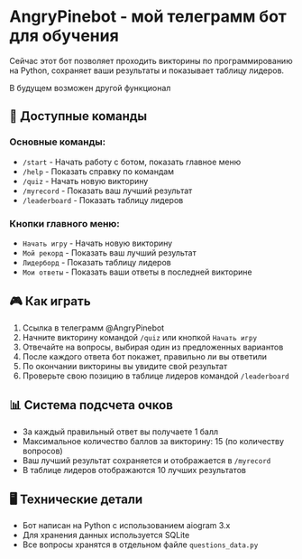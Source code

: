 # AngryPinebot - мой телеграмм бот для обучения 

Сейчас этот бот позволяет проходить викторины по программированию на Python, сохраняет ваши результаты и показывает таблицу лидеров.

В будущем возможен другой функционал 

## 🚀 Доступные команды

### Основные команды:
- `/start` - Начать работу с ботом, показать главное меню
- `/help` - Показать справку по командам
- `/quiz` - Начать новую викторину
- `/myrecord` - Показать ваш лучший результат
- `/leaderboard` - Показать таблицу лидеров

### Кнопки главного меню:
- `Начать игру` - Начать новую викторину
- `Мой рекорд` - Показать ваш лучший результат
- `Лидерборд` - Показать таблицу лидеров
- `Мои ответы` - Показать ваши ответы в последней викторине

## 🎮 Как играть

1. Ссылка в телеграмм @AngryPinebot
2. Начните викторину командой `/quiz` или кнопкой `Начать игру`
3. Отвечайте на вопросы, выбирая один из предложенных вариантов
4. После каждого ответа бот покажет, правильно ли вы ответили
5. По окончании викторины вы увидите свой результат
6. Проверьте свою позицию в таблице лидеров командой `/leaderboard`

## 📊 Система подсчета очков

- За каждый правильный ответ вы получаете 1 балл
- Максимальное количество баллов за викторину: 15 (по количеству вопросов)
- Ваш лучший результат сохраняется и отображается в `/myrecord`
- В таблице лидеров отображаются 10 лучших результатов

## 🖥 Технические детали

- Бот написан на Python с использованием aiogram 3.x
- Для хранения данных используется SQLite
- Все вопросы хранятся в отдельном файле `questions_data.py`
